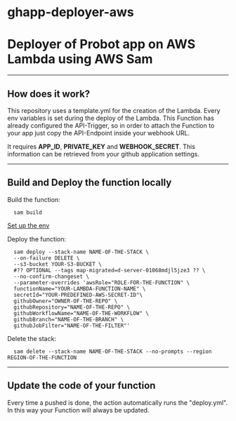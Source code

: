 # ghapp-deployer-aws
<h1>
Deployer of Probot app on AWS Lambda using AWS Sam
</h1>

-------------

<h2> How does it work? </h2>


This repository uses a template.yml for the creation of the Lambda. Every env variables is set during the deploy of the Lambda. This Function has already configured the API-Trigger, so in order to attach the Function to your app just copy the API-Endpoint inside your webhook URL.

It requires <strong>APP_ID</strong>, <strong>PRIVATE_KEY</strong> and <strong>WEBHOOK_SECRET</strong>. This information can be retrieved from your github application settings.

----------

<h2> Build and Deploy the function locally </h2>

Build the function:

```
  sam build
```
[Set up the env](./setup.md)
<!--
  AGGIUNGI A PREREQUISITO
  Cambiare ruolo
-->

Deploy the function:

```
  sam deploy --stack-name NAME-OF-THE-STACK \
  --on-failure DELETE \
  --s3-bucket YOUR-S3-BUCKET \
  #?? OPTIONAL --tags map-migrated=d-server-01068mdjl5jze3 ?? \
  --no-confirm-changeset \
  --parameter-overrides 'awsRole="ROLE-FOR-THE-FUNCTION" \
  functionName="YOUR-LAMBDA-FUNCTION-NAME" \
  secretId="YOUR-PREDEFINED-AWS-SECRET-ID"\
  githubOwner="OWNER-OF-THE-REPO" \
  githubRepository="NAME-OF-THE-REPO" \
  githubWorkflowName="NAME-OF-THE-WORKFLOW" \
  githubBranch="NAME-OF-THE-BRANCH" \
  githubJobFilter="NAME-OF-THE-FILTER"'

```

Delete the stack:

```
  sam delete --stack-name NAME-OF-THE-STACK --no-prompts --region REGION-OF-THE-FUNCTION
```
-------

<h2> Update the code of your function </h2>

Every time a pushed is done, the action automatically runs the "deploy.yml". In this way your Function will always be updated. 